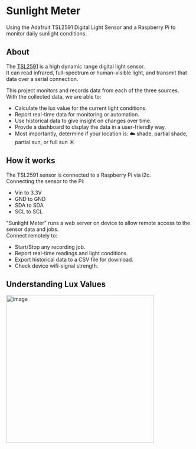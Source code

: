 # Sunlight Meter
Using the Adafruit TSL2591 Digital Light Sensor and a Raspberry Pi to monitor daily sunlight conditions.  


## About
The [TSL2591](https://www.adafruit.com/product/1980) is a high dynamic range digital light sensor.  
It can read infrared, full-spectrum or human-visible light, and transmit that data over a serial connection.   


This project monitors and records data from each of the three sources.  
With the collected data, we are able to:  
- Calculate the lux value for the current light conditions.
- Report real-time data for monitoring or automation.
- Use historical data to give insight on changes over time.
- Provde a dashboard to display the data in a user-friendly way.
- Most importantly, determine if your location is: ☁️ shade, partial shade, partial sun, or full sun ☀️

## How it works
The TSL2591 sensor is connected to a Raspberry Pi via i2c.  
Connecting the sensor to the Pi:
- Vin to 3.3V
- GND to GND
- SDA to SDA
- SCL to SCL

"Sunlight Meter" runs a web server on device to allow remote access to the sensor data and jobs.  
Connect remotely to:
- Start/Stop any recording job.
- Report real-time readings and light conditions. 
- Export historical data to a CSV file for download.
- Check device wifi-signal strength.

## Understanding Lux Values
<img width="400" alt="image" src="https://github.com/Ztkent/sunlight-meter/assets/7357311/f4ba0f6f-eb35-4d8b-86a6-11862363be98">

